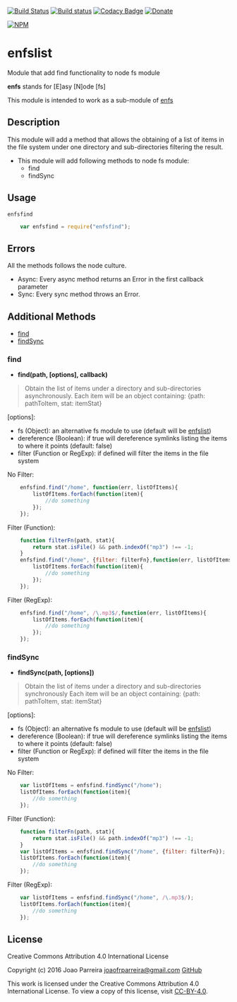 [![Build Status](https://travis-ci.org/n3okill/enfsfind.svg)](https://travis-ci.org/n3okill/enfsfind)
[![Build status](https://ci.appveyor.com/api/projects/status/w8567ywc795x06po?svg=true)](https://ci.appveyor.com/project/n3okill/enfsfind)
[![Codacy Badge](https://api.codacy.com/project/badge/grade/125b0fd16c4e4ad390acd52b216586e1)](https://www.codacy.com/app/n3okill/enfsfind)
[![Donate](https://www.paypalobjects.com/en_US/i/btn/btn_donate_SM.gif)](https://www.paypal.com/cgi-bin/webscr?cmd=_s-xclick&hosted_button_id=64PYTCDH5UNZ6)

[![NPM](https://nodei.co/npm/enfsfind.png)](https://nodei.co/npm/enfsfind/)

enfslist
=========
Module that add find functionality to node fs module

**enfs** stands for [E]asy [N]ode [fs]

This module is intended to work as a sub-module of [enfs](https://www.npmjs.com/package/enfs)


Description
-----------
This module will add a method that allows the obtaining of a
list of items in the file system under one directory and sub-directories
filtering the result.

- This module will add following methods to node fs module:
  * find
  * findSync
  
Usage
-----
`enfsfind`

```js
    var enfsfind = require("enfsfind");
```

Errors
------
All the methods follows the node culture.
- Async: Every async method returns an Error in the first callback parameter
- Sync: Every sync method throws an Error.


Additional Methods
------------------
- [find](#find)
- [findSync](#findsync)


### find
  - **find(path, [options], callback)**

> Obtain the list of items under a directory and sub-directories asynchronously.
Each item will be an object containing: {path: pathToItem, stat: itemStat}

[options]:
  * fs (Object): an alternative fs module to use (default will be [enfslist](https://www.npmjs.com/package/enfslist))
  * dereference (Boolean): if true will dereference symlinks listing the items to where it points (default: false)
  * filter (Function or RegExp): if defined will filter the items in the file system

No Filter:

```js
    enfsfind.find("/home", function(err, listOfItems){
        listOfItems.forEach(function(item){
            //do something
        });
    });
```

Filter (Function):

```js
    function filterFn(path, stat){
        return stat.isFile() && path.indexOf("mp3") !== -1;
    }
    enfsfind.find("/home", {filter: filterFn},function(err, listOfItems){
        listOfItems.forEach(function(item){
            //do something
        });
    });
```

Filter (RegExp):

```js
    enfsfind.find("/home", /\.mp3$/,function(err, listOfItems){
        listOfItems.forEach(function(item){
            //do something
        });
    });
```


### findSync
  - **findSync(path, [options])**

> Obtain the list of items under a directory and sub-directories synchronously
Each item will be an object containing: {path: pathToItem, stat: itemStat}

[options]:
  * fs (Object): an alternative fs module to use (default will be [enfslist](https://www.npmjs.com/package/enfslist))
  * dereference (Boolean): if true will dereference symlinks listing the items to where it points (default: false)
  * filter (Function or RegExp): if defined will filter the items in the file system

No Filter:

```js
    var listOfItems = enfsfind.findSync("/home");
    listOfItems.forEach(function(item){
        //do something
    });
```

Filter (Function):

```js
    function filterFn(path, stat){
        return stat.isFile() && path.indexOf("mp3") !== -1;
    }
    var listOfItems = enfsfind.findSync("/home", {filter: filterFn});
    listOfItems.forEach(function(item){
        //do something
    });
```

Filter (RegExp):

```js
    var listOfItems = enfsfind.findSync("/home", /\.mp3$/);
    listOfItems.forEach(function(item){
        //do something
    });
```

License
-------

Creative Commons Attribution 4.0 International License

Copyright (c) 2016 Joao Parreira <joaofrparreira@gmail.com> [GitHub](https://github.com/n3okill)

This work is licensed under the Creative Commons Attribution 4.0 International License. 
To view a copy of this license, visit [CC-BY-4.0](http://creativecommons.org/licenses/by/4.0/).


